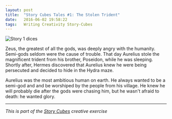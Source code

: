 ```yaml
---
layout: post
title:  "Story Cubes Tales #1: The Stolen Trident"
date:   2016-06-02 19:58:22
tags:   Writing Creativity Story-Cubes
---
```



![Story 1 dices](/content/images/2016/06/story1.jpg)

Zeus, the greatest of all the gods, was deeply angry with the humanity. Semi-gods seldom were the cause of trouble. That day Aurelius stole the magnificent trident from his brother, Poseidon, while he was sleeping. Shortly after, Hermes discovered that Aurelius knew he were being persecuted and decided to hide in the Hydra maze.

Aurelius was the most ambitious human on earth. He always wanted to be a semi-god and and be worshiped by the people from his village. He knew he will probably die after the gods were chasing him, but he wasn't afraid to death: he wanted glory.

---

_This is part of the [Story Cubes](http://fjaguero.com/discovering-the-story-cubes/) creative exercise_
